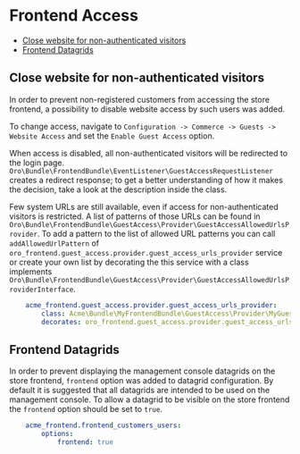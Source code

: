 # Frontend Access

* [Close website for non-authenticated visitors](#close-website-for-non-authenticated-visitors)
* [Frontend Datagrids](#frontend-datagrids)

## Close website for non-authenticated visitors

In order to prevent non-registered customers from accessing the store frontend,
a possibility to disable website access by such users was added.

To change access, navigate to `Configuration -> Commerce -> Guests -> Website Access` and set the `Enable Guest Access` option.

When access is disabled, all non-authenticated visitors will be redirected to the login page.
`Oro\Bundle\FrontendBundle\EventListener\GuestAccessRequestListener` creates a redirect response; to get a better understanding of how it makes the decision, take a look at the description inside the class. 

Few system URLs are still available, even if access for non-authenticated visitors is restricted.
A list of patterns of those URLs can be found in `Oro\Bundle\FrontendBundle\GuestAccess\Provider\GuestAccessAllowedUrlsProvider`.
To add a pattern to the list of allowed URL patterns you can call `addAllowedUrlPattern` of `oro_frontend.guest_access.provider.guest_access_urls_provider` service or create your own list by decorating the this service with a class implements `Oro\Bundle\FrontendBundle\GuestAccess\Provider\GuestAccessAllowedUrlsProviderInterface`.

```yaml
    acme_frontend.guest_access.provider.guest_access_urls_provider:
        class: Acme\Bundle\MyFrontendBundle\GuestAccess\Provider\MyGuestAccessAllowedUrlsProvider
        decorates: oro_frontend.guest_access.provider.guest_access_urls_provider
```

## Frontend Datagrids

In order to prevent displaying the management console datagrids on the store frontend, `frontend` option was added
to datagrid configuration. By default it is suggested that all datagrids are intended to be used on the management
console. To allow a datagrid to be visible on the store frontend the `frontend` option should be set to `true`.

```yaml
    acme_frontend.frontend_customers_users:
        options:
            frontend: true
```

